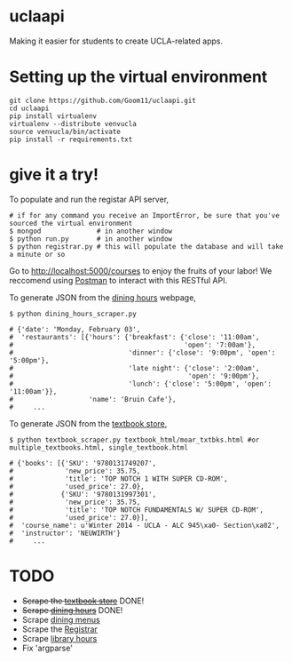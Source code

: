 uclaapi
=======

Making it easier for students to create UCLA-related apps.

Setting up the virtual environment
==================================

```
git clone https://github.com/Goom11/uclaapi.git
cd uclaapi
pip install virtualenv
virtualenv --distribute venvucla
source venvucla/bin/activate
pip install -r requirements.txt
```

give it a try!
==============

To populate and run the registar API server,
````
# if for any command you receive an ImportError, be sure that you've sourced the virtual environment
$ mongod              # in another window
$ python run.py       # in another window
$ python registrar.py # this will populate the database and will take a minute or so
````
Go to [http://localhost:5000/courses](http://localhost:5000/courses) to enjoy the fruits of your labor! We reccomend using [Postman](https://chrome.google.com/webstore/detail/postman-rest-client-packa/fhbjgbiflinjbdggehcddcbncdddomop) to interact with this RESTful API.

To generate JSON from the [dining hours](https://secure5.ha.ucla.edu/restauranthours/dining-hall-hours-by-day.cfm) webpage,
````
$ python dining_hours_scraper.py

# {'date': 'Monday, February 03',
#  'restaurants': [{'hours': {'breakfast': {'close': '11:00am',
#                                           'open': '7:00am'},
#                             'dinner': {'close': '9:00pm', 'open': '5:00pm'},
#                             'late night': {'close': '2:00am',
#                                            'open': '9:00pm'},
#                             'lunch': {'close': '5:00pm', 'open': '11:00am'}},
#                   'name': 'Bruin Cafe'},
#     ... 

````

To generate JSON from the [textbook store](http://shop.uclastore.com/courselistbuilder.aspx),
````
$ python textbook_scraper.py textbook_html/moar_txtbks.html #or multiple_textbooks.html, single_textbook.html

# {'books': [{'SKU': '9780131749207',
#             'new_price': 35.75,
#             'title': 'TOP NOTCH 1 WITH SUPER CD-ROM',
#             'used_price': 27.0},
#            {'SKU': '9780131997301',
#             'new_price': 35.75,
#             'title': 'TOP NOTCH FUNDAMENTALS W/ SUPER CD-ROM',
#             'used_price': 27.0}],
#  'course_name': u'Winter 2014 - UCLA - ALC 945\xa0- Section\xa02',
#  'instructor': 'NEUWIRTH'}
#     ... 
````

TODO
=======

* ~~Scrape the [textbook store](http://shop.uclastore.com/courselistbuilder.aspx)~~ DONE!
* ~~Scrape [dining hours](https://secure5.ha.ucla.edu/restauranthours/dining-hall-hours-by-day.cfm)~~ DONE!
* Scrape [dining menus](http://menu.ha.ucla.edu/foodpro/default.asp)
* Scrape the [Registrar](http://www.registrar.ucla.edu/catalog/catalog-curricul.htm)
* Scrape [library hours](http://www.library.ucla.edu/about/hours)
* Fix 'argparse'
